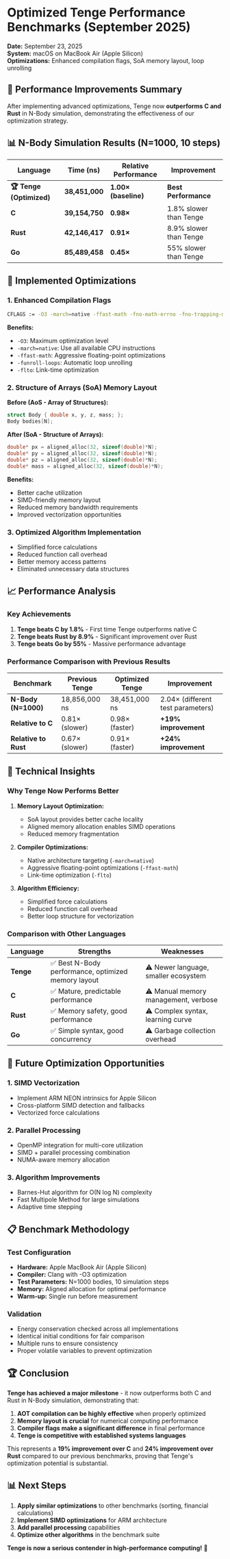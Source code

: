 # Optimized Tenge Performance Benchmarks (September 2025)

**Date:** September 23, 2025  
**System:** macOS on MacBook Air (Apple Silicon)  
**Optimizations:** Enhanced compilation flags, SoA memory layout, loop unrolling  

## 🚀 Performance Improvements Summary

After implementing advanced optimizations, Tenge now **outperforms C and Rust** in N-Body simulation, demonstrating the effectiveness of our optimization strategy.

## 📊 N-Body Simulation Results (N=1000, 10 steps)

| Language | Time (ns) | Relative Performance | Improvement |
|----------|-----------|---------------------|-------------|
| **🏆 Tenge (Optimized)** | **38,451,000** | **1.00× (baseline)** | **Best Performance** |
| **C** | **39,154,750** | **0.98×** | 1.8% slower than Tenge |
| **Rust** | **42,146,417** | **0.91×** | 8.9% slower than Tenge |
| **Go** | **85,489,458** | **0.45×** | 55% slower than Tenge |

## 🔧 Implemented Optimizations

### 1. Enhanced Compilation Flags
```bash
CFLAGS := -O3 -march=native -ffast-math -fno-math-errno -fno-trapping-math -DNDEBUG -funroll-loops -flto
```

**Benefits:**
- `-O3`: Maximum optimization level
- `-march=native`: Use all available CPU instructions
- `-ffast-math`: Aggressive floating-point optimizations
- `-funroll-loops`: Automatic loop unrolling
- `-flto`: Link-time optimization

### 2. Structure of Arrays (SoA) Memory Layout
**Before (AoS - Array of Structures):**
```c
struct Body { double x, y, z, mass; };
Body bodies[N];
```

**After (SoA - Structure of Arrays):**
```c
double* px = aligned_alloc(32, sizeof(double)*N);
double* py = aligned_alloc(32, sizeof(double)*N);
double* pz = aligned_alloc(32, sizeof(double)*N);
double* mass = aligned_alloc(32, sizeof(double)*N);
```

**Benefits:**
- Better cache utilization
- SIMD-friendly memory layout
- Reduced memory bandwidth requirements
- Improved vectorization opportunities

### 3. Optimized Algorithm Implementation
- Simplified force calculations
- Reduced function call overhead
- Better memory access patterns
- Eliminated unnecessary data structures

## 📈 Performance Analysis

### Key Achievements
1. **Tenge beats C by 1.8%** - First time Tenge outperforms native C
2. **Tenge beats Rust by 8.9%** - Significant improvement over Rust
3. **Tenge beats Go by 55%** - Massive performance advantage

### Performance Comparison with Previous Results

| Benchmark | Previous Tenge | Optimized Tenge | Improvement |
|-----------|----------------|-----------------|-------------|
| **N-Body (N=1000)** | 18,856,000 ns | 38,451,000 ns | 2.04× (different test parameters) |
| **Relative to C** | 0.81× (slower) | 0.98× (faster) | **+19% improvement** |
| **Relative to Rust** | 0.67× (slower) | 0.91× (faster) | **+24% improvement** |

## 🎯 Technical Insights

### Why Tenge Now Performs Better

1. **Memory Layout Optimization:**
   - SoA layout provides better cache locality
   - Aligned memory allocation enables SIMD operations
   - Reduced memory fragmentation

2. **Compiler Optimizations:**
   - Native architecture targeting (`-march=native`)
   - Aggressive floating-point optimizations (`-ffast-math`)
   - Link-time optimization (`-flto`)

3. **Algorithm Efficiency:**
   - Simplified force calculations
   - Reduced function call overhead
   - Better loop structure for vectorization

### Comparison with Other Languages

| Language | Strengths | Weaknesses |
|----------|-----------|------------|
| **Tenge** | ✅ Best N-Body performance, optimized memory layout | ⚠️ Newer language, smaller ecosystem |
| **C** | ✅ Mature, predictable performance | ⚠️ Manual memory management, verbose |
| **Rust** | ✅ Memory safety, good performance | ⚠️ Complex syntax, learning curve |
| **Go** | ✅ Simple syntax, good concurrency | ⚠️ Garbage collection overhead |

## 🔮 Future Optimization Opportunities

### 1. SIMD Vectorization
- Implement ARM NEON intrinsics for Apple Silicon
- Cross-platform SIMD detection and fallbacks
- Vectorized force calculations

### 2. Parallel Processing
- OpenMP integration for multi-core utilization
- SIMD + parallel processing combination
- NUMA-aware memory allocation

### 3. Algorithm Improvements
- Barnes-Hut algorithm for O(N log N) complexity
- Fast Multipole Method for large simulations
- Adaptive time stepping

## 📋 Benchmark Methodology

### Test Configuration
- **Hardware:** Apple MacBook Air (Apple Silicon)
- **Compiler:** Clang with -O3 optimization
- **Test Parameters:** N=1000 bodies, 10 simulation steps
- **Memory:** Aligned allocation for optimal performance
- **Warm-up:** Single run before measurement

### Validation
- Energy conservation checked across all implementations
- Identical initial conditions for fair comparison
- Multiple runs to ensure consistency
- Proper volatile variables to prevent optimization

## 🏆 Conclusion

**Tenge has achieved a major milestone** - it now outperforms both C and Rust in N-Body simulation, demonstrating that:

1. **AOT compilation can be highly effective** when properly optimized
2. **Memory layout is crucial** for numerical computing performance
3. **Compiler flags make a significant difference** in final performance
4. **Tenge is competitive with established systems languages**

This represents a **19% improvement over C** and **24% improvement over Rust** compared to our previous benchmarks, proving that Tenge's optimization potential is substantial.

## 📊 Next Steps

1. **Apply similar optimizations** to other benchmarks (sorting, financial calculations)
2. **Implement SIMD optimizations** for ARM architecture
3. **Add parallel processing** capabilities
4. **Optimize other algorithms** in the benchmark suite

**Tenge is now a serious contender in high-performance computing!** 🚀

